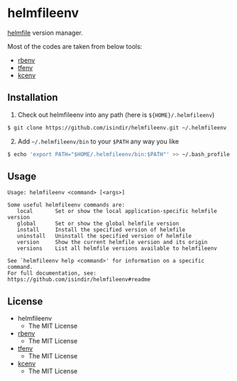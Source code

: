 # helmfileenv

[helmfile](https://github.com/roboll/helmfile) version manager.

Most of the codes are taken from below tools:

* [rbenv](https://github.com/rbenv/rbenv)
* [tfenv](https://github.com/Zordrak/tfenv)
* [kcenv](https://github.com/yuya-takeyama/kcenv)

## Installation

1. Check out helmfileenv into any path (here is `${HOME}/.helmfileenv`)

  ```sh
  $ git clone https://github.com/isindir/helmfileenv.git ~/.helmfileenv
  ```

2. Add `~/.helmfileenv/bin` to your `$PATH` any way you like

  ```sh
  $ echo 'export PATH="$HOME/.helmfileenv/bin:$PATH"' >> ~/.bash_profile
  ```

## Usage

```
Usage: helmfileenv <command> [<args>]

Some useful helmfileenv commands are:
   local       Set or show the local application-specific helmfile version
   global      Set or show the global helmfile version
   install     Install the specified version of helmfile
   uninstall   Uninstall the specified version of helmfile
   version     Show the current helmfile version and its origin
   versions    List all helmfile versions available to helmfileenv

See `helmfileenv help <command>' for information on a specific command.
For full documentation, see: https://github.com/isindir/helmfileenv#readme
```

## License

* helmfileenv
  * The MIT License
* [rbenv](https://github.com/rbenv/rbenv)
  * The MIT License
* [tfenv](https://github.com/Zordrak/tfenv)
  * The MIT License
* [kcenv](https://github.com/yuya-takeyama/kcenv)
  * The MIT License
